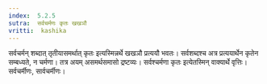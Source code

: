 ```yaml
---
index:  5.2.5
sutra:  सर्वचर्मणः कृतः खखञौ
vritti:  kashika 
---
```


सर्वचर्मन् शब्दात् तृतीयासमर्थात् कृतः इत्यस्मिन्नर्थे खखञौ प्रत्ययौ भवतः। सर्वशब्दश्च अत्र प्रत्ययार्थेन कृतेन सम्बध्यते, न चर्मणा। तत्र अयम् असमर्थसमासो द्रष्टव्यः। सर्वश्चर्मणा कृतः इत्येतस्मिन् वाक्यार्थे वृत्तिः। सर्वचर्मीणः, सार्वचर्मीणः।

